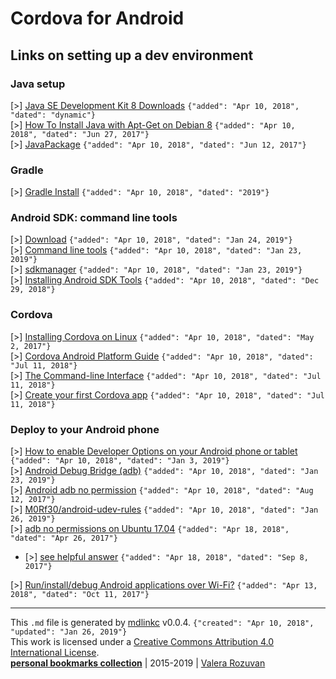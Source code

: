 [//]: # (mdlinkc v0)
# Cordova for Android

## Links on setting up a dev environment

### Java setup

\[>\] [Java SE Development Kit 8 Downloads](http://www.oracle.com/technetwork/java/javase/downloads/jdk8-downloads-2133151.html) `{"added": "Apr 10, 2018", "dated": "dynamic"}`  
\[>\] [How To Install Java with Apt-Get on Debian 8](https://www.digitalocean.com/community/tutorials/how-to-install-java-with-apt-get-on-debian-8) `{"added": "Apr 10, 2018", "dated": "Jun 27, 2017"}`  
\[>\] [JavaPackage](https://wiki.debian.org/JavaPackage) `{"added": "Apr 10, 2018", "dated": "Jun 12, 2017"}`  

### Gradle

\[>\] [Gradle Install](https://gradle.org/install/) `{"added": "Apr 10, 2018", "dated": "2019"}`  

### Android SDK: command line tools

\[>\] [Download](https://developer.android.com/studio/#downloads) `{"added": "Apr 10, 2018", "dated": "Jan 24, 2019"}`  
\[>\] [Command line tools](https://developer.android.com/studio/command-line/) `{"added": "Apr 10, 2018", "dated": "Jan 23, 2019"}`  
\[>\] [sdkmanager](https://developer.android.com/studio/command-line/sdkmanager) `{"added": "Apr 10, 2018", "dated": "Jan 23, 2019"}`  
\[>\] [Installing Android SDK Tools](https://github.com/codepath/android_guides/wiki/Installing-Android-SDK-Tools) `{"added": "Apr 10, 2018", "dated": "Dec 29, 2018"}`  

### Cordova

\[>\] [Installing Cordova on Linux](http://w34.co/tutorials/installing-cordova-on-linux/) `{"added": "Apr 10, 2018", "dated": "May 2, 2017"}`  
\[>\] [Cordova Android Platform Guide](https://cordova.apache.org/docs/en/latest/guide/platforms/android/) `{"added": "Apr 10, 2018", "dated": "Jul 11, 2018"}`  
\[>\] [The Command-line Interface](https://cordova.apache.org/docs/en/3.0.0/guide/cli/index.html) `{"added": "Apr 10, 2018", "dated": "Jul 11, 2018"}`  
\[>\] [Create your first Cordova app](https://cordova.apache.org/docs/en/latest/guide/cli/) `{"added": "Apr 10, 2018", "dated": "Jul 11, 2018"}`  

### Deploy to your Android phone

\[>\] [How to enable Developer Options on your Android phone or tablet](https://www.greenbot.com/article/2457986/android/how-to-enable-developer-options-on-your-android-phone-or-tablet.html) `{"added": "Apr 10, 2018", "dated": "Jan 3, 2019"}`  
\[>\] [Android Debug Bridge (adb)](https://developer.android.com/studio/command-line/adb) `{"added": "Apr 10, 2018", "dated": "Jan 23, 2019"}`  
\[>\] [Android adb no permission](https://askubuntu.com/questions/680591/android-adb-no-permission) `{"added": "Apr 10, 2018", "dated": "Aug 12, 2017"}`  
\[>\] [M0Rf30/android-udev-rules](https://github.com/M0Rf30/android-udev-rules) `{"added": "Apr 10, 2018", "dated": "Jan 26, 2019"}`  
\[>\] [adb no permissions on Ubuntu 17.04](https://askubuntu.com/questions/908306/adb-no-permissions-on-ubuntu-17-04) `{"added": "Apr 18, 2018", "dated": "Apr 26, 2017"}`  
  - \[>\] [see helpful answer](https://askubuntu.com/a/954053) `{"added": "Apr 18, 2018", "dated": "Sep 8, 2017"}`  

\[>\] [Run/install/debug Android applications over Wi-Fi?](https://stackoverflow.com/questions/4893953/run-install-debug-android-applications-over-wi-fi) `{"added": "Apr 13, 2018", "dated": "Oct 11, 2017"}`  

---
This `.md` file is generated by [mdlinkc](https://github.com/valera-rozuvan/mdlinkc) v0.0.4. `{"created": "Apr 10, 2018", "updated": "Jan 26, 2019"}`  
This work is licensed under a [Creative Commons Attribution 4.0 International License](https://creativecommons.org/licenses/by/4.0/).  
**[personal bookmarks collection](https://github.com/valera-rozuvan/bookmarks-md)** | 2015-2019 | [Valera Rozuvan](http://valera.rozuvan.net/)  
